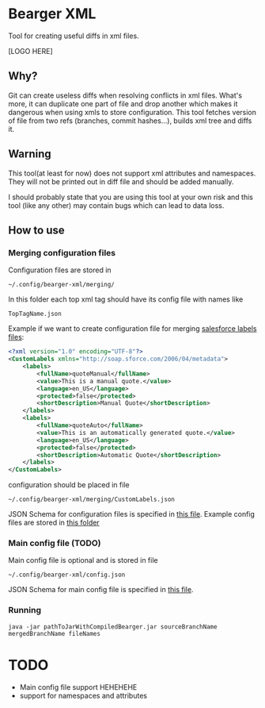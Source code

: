 # Bearger XML

Tool for creating useful diffs in xml files.

[LOGO HERE]

## Why?

Git can create useless diffs when resolving conflicts in xml files.
What's more, it can duplicate one part of file and drop another which makes it dangerous when using xmls to store configuration.
This tool fetches version of file from two refs (branches, commit hashes...), builds xml tree and diffs it.

## Warning

This tool(at least for now) does not support xml attributes and namespaces.
They will not be printed out in diff file and should be added manually.

I should probably state that you are using this tool at your own risk and this tool (like any other) may contain bugs which can lead to data loss.

## How to use

### Merging configuration files

Configuration files are stored in 
```
~/.config/bearger-xml/merging/
```
In this folder each top xml tag should have its config file with names like
```
TopTagName.json
```

Example if we want to create configuration file for merging [salesforce labels files](https://developer.salesforce.com/docs/atlas.en-us.api_meta.meta/api_meta/meta_customlabels.htm):
```xml
<?xml version="1.0" encoding="UTF-8"?>
<CustomLabels xmlns="http://soap.sforce.com/2006/04/metadata">
    <labels>
        <fullName>quoteManual</fullName>
        <value>This is a manual quote.</value>
        <language>en_US</language>
        <protected>false</protected>
        <shortDescription>Manual Quote</shortDescription>
    </labels>
    <labels>
        <fullName>quoteAuto</fullName>
        <value>This is an automatically generated quote.</value>
        <language>en_US</language>
        <protected>false</protected>
        <shortDescription>Automatic Quote</shortDescription>
    </labels>
</CustomLabels>
```
configuration should be placed in file
```
~/.config/bearger-xml/merging/CustomLabels.json
```
JSON Schema for configuration files is specified in [this file](merging-config.schema.json).
Example config files are stored in [this folder](configs)

### Main config file (TODO)

Main config file is optional and is stored in file
```
~/.config/bearger-xml/config.json
```

JSON Schema for main config file is specified in [this file](printing-config.schema.json).
### Running

```
java -jar pathToJarWithCompiledBearger.jar sourceBranchName mergedBranchName fileNames
```

# TODO

- Main config file support HEHEHEHE
- support for namespaces and attributes
